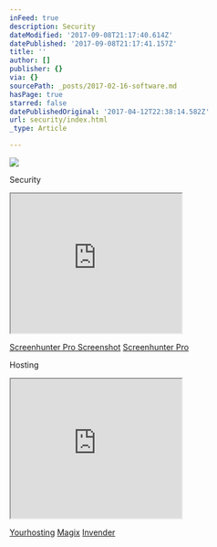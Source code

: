 ```yaml
---
inFeed: true
description: Security
dateModified: '2017-09-08T21:17:40.614Z'
datePublished: '2017-09-08T21:17:41.157Z'
title: ''
author: []
publisher: {}
via: {}
sourcePath: _posts/2017-02-16-software.md
hasPage: true
starred: false
datePublishedOriginal: '2017-04-12T22:38:14.582Z'
url: security/index.html
_type: Article

---
```

![](https://the-grid-user-content.s3-us-west-2.amazonaws.com/1f9d0d74-bfa7-4f33-b88a-5f094eaca0a8.jpg)

Security

<iframe src="https://the-grid.github.io/ed-userhtml/?g=eJy1kU9LxDAQxe_9FDF3O-0uKnTbiv9AQVHYvXgq0yabhE2akk6J--3tqosIHvU082CY93u88uT2-Wbz-nLHNDlbJ-VxSBR1kpTIdJDbimuioQCIMabtZK2aMIi08w6I4JKoOltkWZMvmny5vDjPm-vjDWeEQUmqeNNa7He8Lo1TbAzdz5_eYaC0t_DgUMkRetE25nMlLVUwAqLpd9L2iA7WfksRg4RvlqFXnKGdje43T4-MJvLBoOVspL2VFY9GkC7yLBveVloapekg2KxaH4QMRbaa2QBr9nvqq06OwgTZHSj_JxXOFqdfHn8ZJymh9WI_twof7b4DkmSpDQ" height="244" style=""></iframe>

[Screenhunter Pro Screenshot][0]
[Screenhunter Pro][0]

Hosting

<iframe src="https://the-grid.github.io/ed-userhtml/?g=eJxVjrEOwiAURXe_gvABhepiqtVVE93cm1dBeCkF8voM9u-tcdHtnuWcu9qD8GQfrfTMuVGqlFLN6Uk-TYzRVTEolzhV2ecjPNC09Vqvt7XeSMFAznIruz5AHORhj6MTE93_XH0agfijOY_g7KSi6Tv8TvbWERpVMA42RIBR_aZzdFJAWAqn2_Ui-MmJEIIUE8_BtrKgYd_UWufXzlt0nj8gFuoTGUuN3i2nFBzEGylOT4U" height="244" style=""></iframe>

[Yourhosting][1]
[Magix][2]
[Invender][3]

[0]: https://shopper.mycommerce.com/checkout/cart/add/15926-1?affiliate=622592
[1]: http://www.yourhosting.nl/goto.php?afid=12028103
[2]: http://www.magix.com/ap/tradetracker/?tt=2074_12_133761_Magix&r=%2F
[3]: http://www.invender.nl/ttiv/index.php?tt=352_12_133761_Invender&r=%2F